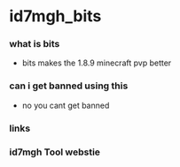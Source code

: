 # id7mgh_bits

### what is bits
- bits makes the 1.8.9 minecraft pvp better
### can i get banned using this
- no you cant get banned 




### links
<h3 align="left">id7mgh Tool webstie</h3>
<p><a href="id7mgh.xyz"> <img align="left" /></a></p><br><br>

